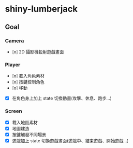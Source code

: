 # shiny-lumberjack

## Goal

### Camera

- [o] 2D 攝影機投射遊戲畫面

### Player

- [o] 載入角色素材
- [o] 按鍵控制角色
- [o] 移動
- [x] 在角色身上加上 state 切換動畫(攻擊、休息、跑步...)

### Screen

- [x] 載入地圖素材
- [x] 地圖建造
- [x] 按鍵觸發不同場景
- [x] 遊戲加上 state 切換遊戲畫面(遊戲中、結束遊戲、開始遊戲...)
